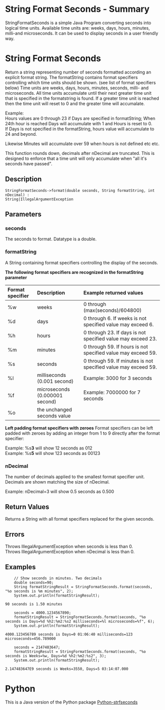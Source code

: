 # String Format Seconds - Summary

StringFormatSeconds is a simple Java Program converting seconds into 
logical time units. Available time units are: weeks, days, hours, 
minutes, milli-and microseconds. It can be used to display seconds in a
user friendly way.

# String Format Seconds

Return a string representing number of seconds formatted according an
explicit format string. The formatString contains format specifiers 
controlling which time units should be shown. (see list of format 
specifiers below)
Time units are weeks, days, hours, minutes, seconds, milli- and 
microseconds. 
All time units accumulate until their next greater time unit that is 
specified in the formatstring is found. If a greater time unit is 
reached then the time unit will reset to 0 and the greater time will 
accumalate.

Example:  
Hours values are 0 through 23 if Days are specified in formatString;
When 24th hour is reached Days will accumulate with 1 and Hours is 
reset to 0.  
If Days is not specified in the formatString, hours value will 
accumulate to 24 and beyond.

Likewise Minutes will accumulate over 59 when hours is not defined etc 
etc.

This function rounds down, decimals after nDecimal are truncated. This 
is designed to enforce that a time unit will only accumulate when "all 
it's seconds have passed".

## Description
```
StringFormatSeconds->format(double seconds, String formatString, int nDecimal) :
String|IllegalArgumentException
```

## Parameters

### seconds
The seconds to format. Datatype is a double.

### formatString
A String containing format specifiers controlling the display of the 
seconds.

**The following format specifiers are recognized in the formatString parameter**

Format specifier | Description                          | Example returned values
:--              | :--                                  | :--
%w               | weeks                                | 0 through (max(seconds)/604800)
%d               | days                                 | 0 through 6. If weeks is not specified value may exceed 6.
%h               | hours                                | 0 through 23. If days is not specified value may exceed 23.
%m               | minutes                              | 0 through 59. If hours is not specified value may exceed 59.
%s               | seconds                              | 0 through 59. If minutes is not specified value may exceed 59.
%l               | milliseconds (0.001 second)          | Example: 3000 for 3 seconds
%f               | microseconds (0.000001 second)       | Example: 7000000 for 7 seconds
%o               | the unchanged seconds value
  
  
**Left padding format specifiers with zeroes**
Format specifiers can be left padded with zeroes by adding an
integer from 1 to 9 directly after the format specifier:

Example: %s**3** will show 12 seconds as 012  
Example: %s**5** will show 123 seconds as 00123
  
  
### nDecimal
The number of decimals applied to the smallest format specifier unit.  
Decimals are shown matching the size of nDecimal.

Example: nDecimal=3 will show 0.5 seconds as 0.500


## Return Values
Returns a String with all format specifiers replaced for the given 
seconds. 


## Errors
Throws IllegalArgumentException when seconds is less than 0.  
Throws IllegalArgumentException when nDecimal is less than 0.


## Examples
```
    // Show seconds in minutes. Two decimals
    double seconds=90;
    String formatStringResult = StringFormatSeconds.format(seconds, "%o seconds is %m minutes", 2);
    System.out.println(formatStringResult);

90 seconds is 1.50 minutes
```
```
    seconds = 4000.1234567890;
    formatStringResult = StringFormatSeconds.format(seconds, "%o seconds is Days=%d %h2:%m2:%s2 milliseconds=%l microseconds=%f", 6);
    System.out.println(formatStringResult);

4000.123456789 seconds is Days=0 01:06:40 milliseconds=123 microseconds=456.789000
```
```
    seconds = 2147483647;
    formatStringResult = StringFormatSeconds.format(seconds, "%o seconds is Weeks=%w, Days=%d %h2:%m2:%s2", 3);
    System.out.println(formatStringResult);

2.147483647E9 seconds is Weeks=3550, Days=5 03:14:07.000
```


# Python
This is a Java version of the Python package
[Python-strfseconds](https://github.com/remivisser/Python-strfseconds)
